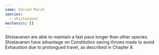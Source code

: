 ```yaml
---
name: Forced March
species:
  - shistavanen
mechanics: []
---
```

Shistavanen are able to maintain a fast pace longer than other species. Shistavanen have advantage on Constitution saving throws made to avoid Exhaustion due to prolongued travel, as described in Chapter 8.
